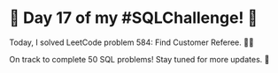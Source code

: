 # 🚀 Day 17 of my #SQLChallenge! 🚀

Today, I solved LeetCode problem 584: Find Customer Referee. 🕵️‍♂️

On track to complete 50 SQL problems! Stay tuned for more updates. 💪
